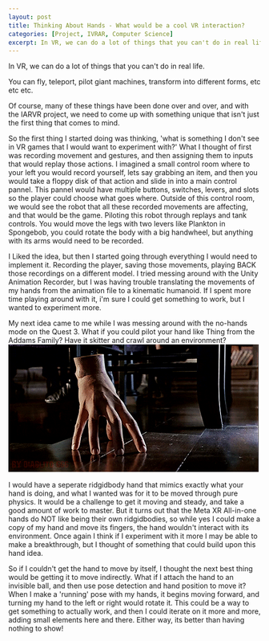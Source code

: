 ```yaml
---
layout: post
title: Thinking About Hands - What would be a cool VR interaction?
categories: [Project, IVRAR, Computer Science]
excerpt: In VR, we can do a lot of things that you can't do in real life.
---
```


In VR, we can do a lot of things that you can't do in real life.

You can fly, teleport, pilot giant machines, transform into different forms, etc etc etc.

Of course, many of these things have been done over and over, and with the IARVR project, we need to come up with something unique that isn't just the first thing that comes to mind.

So the first thing I started doing was thinking, 'what is something I don't see in VR games that I would want to experiment with?' What I thought of first was recording movement and gestures, and then assigning them to inputs that would replay those actions.
I imagined a small control room where to your left you would record yourself, lets say grabbing an item, and then you would take a floppy disk of that action and slide in into a main control pannel. This pannel would have multiple buttons, switches, levers, and slots so the player could choose what goes where.
Outside of this control room, we would see the robot that all these recorded movements are affecting, and that would be the game. Piloting this robot through replays and tank controls. You would move the legs with two levers like Plankton in Spongebob, you could rotate the body with a big handwheel, but anything with its arms would need to be recorded.

I Liked the idea, but then I started going through everything I would need to implement it. Recording the player, saving those movements, playing BACK those recordings on a different model. I tried messing around with the Unity Animation Recorder, but I was having trouble translating the movements of my hands from the animation file to a kinematic humanoid. If I spent more time playing around with it, i'm sure I could get something to work, but I wanted to experiment more.

My next idea came to me while I was messing around with the no-hands mode on the Quest 3. What if you could pilot your hand like Thing from the Addams Family? Have it skitter and crawl around an environment?
![](/images/thething.gif)

I would have a seperate ridgidbody hand that mimics exactly what your hand is doing, and what I wanted was for it to be moved through pure physics. It would be a challenge to get it moving and steady, and take a good amount of work to master.
But it turns out that the Meta XR All-in-one hands do NOT like being their own ridgidbodies, so while yes I could make a copy of my hand and move its fingers, the hand wouldn't interact with its environment. Once again I think if I experiment with it more I may be able to make a breakthrough, but I thought of something that could build upon this hand idea.

So if I couldn't get the hand to move by itself, I thought the next best thing would be getting it to move indirectly. What if I attach the hand to an invisible ball, and then use pose detection and hand position to move it? When I make a 'running' pose with my hands, it begins moving forward, and turning my hand to the left or right would rotate it.
This could be a way to get something to actually work, and then I could iterate on it more and more, adding small elements here and there.
Either way, its better than having nothing to show!
